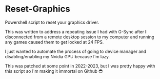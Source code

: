 # Reset-Graphics
Powershell script to reset your graphics driver.

This was written to address a repeating issue I had with G-Sync after I disconnected from a remote desktop session to my computer and running any games caused them to get locked at 24 FPS.

I just wanted to automate the process of going to device manager and disabling/enabling my Nvidia GPU because I'm lazy.

This was patched at some point in 2022-2023, but I was pretty happy with this script so I'm making it immortal on Github 😎
